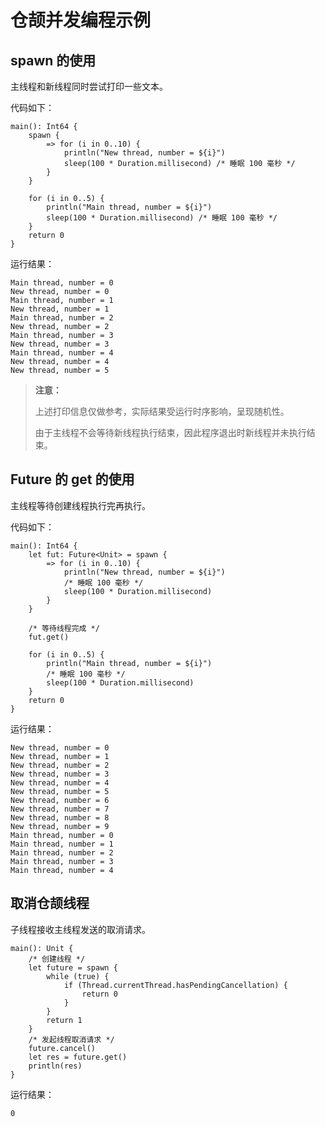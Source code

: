 # 仓颉并发编程示例

## spawn 的使用

主线程和新线程同时尝试打印一些文本。

代码如下：

<!-- run -->
```cangjie
main(): Int64 {
    spawn {
        => for (i in 0..10) {
            println("New thread, number = ${i}")
            sleep(100 * Duration.millisecond) /* 睡眠 100 毫秒 */
        }
    }

    for (i in 0..5) {
        println("Main thread, number = ${i}")
        sleep(100 * Duration.millisecond) /* 睡眠 100 毫秒 */
    }
    return 0
}
```

运行结果：

```text
Main thread, number = 0
New thread, number = 0
Main thread, number = 1
New thread, number = 1
Main thread, number = 2
New thread, number = 2
Main thread, number = 3
New thread, number = 3
Main thread, number = 4
New thread, number = 4
New thread, number = 5
```

> **注意：**
>
> 上述打印信息仅做参考，实际结果受运行时序影响，呈现随机性。
>
> 由于主线程不会等待新线程执行结束，因此程序退出时新线程并未执行结束。

## Future 的 get 的使用

主线程等待创建线程执行完再执行。

代码如下：

<!-- verify -->
```cangjie
main(): Int64 {
    let fut: Future<Unit> = spawn {
        => for (i in 0..10) {
            println("New thread, number = ${i}")
            /* 睡眠 100 毫秒 */
            sleep(100 * Duration.millisecond)
        }
    }

    /* 等待线程完成 */
    fut.get()

    for (i in 0..5) {
        println("Main thread, number = ${i}")
        /* 睡眠 100 毫秒 */
        sleep(100 * Duration.millisecond)
    }
    return 0
}
```

运行结果：

```text
New thread, number = 0
New thread, number = 1
New thread, number = 2
New thread, number = 3
New thread, number = 4
New thread, number = 5
New thread, number = 6
New thread, number = 7
New thread, number = 8
New thread, number = 9
Main thread, number = 0
Main thread, number = 1
Main thread, number = 2
Main thread, number = 3
Main thread, number = 4
```

## 取消仓颉线程

子线程接收主线程发送的取消请求。

<!-- verify -->
```cangjie
main(): Unit {
    /* 创建线程 */
    let future = spawn {
        while (true) {
            if (Thread.currentThread.hasPendingCancellation) {
                return 0
            }
        }
        return 1
    }
    /* 发起线程取消请求 */
    future.cancel()
    let res = future.get()
    println(res)
}
```

运行结果：

```text
0
```
